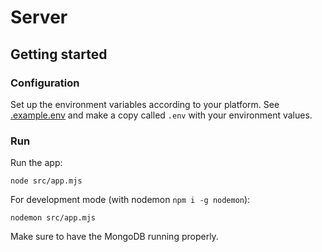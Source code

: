 # Server

## Getting started

### Configuration

Set up the environment variables according to your platform. See [.example.env](.example.env) and
make a copy called `.env` with your environment values.

### Run

Run the app:

`node src/app.mjs`

For development mode (with nodemon `npm i -g nodemon`):

`nodemon src/app.mjs`

Make sure to have the MongoDB running properly.
